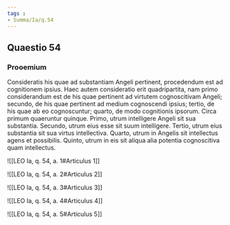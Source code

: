 ```yaml
---
tags : 
- Summa/Ia/q.54
---
```


## Quaestio 54

### Prooemium

Consideratis his quae ad substantiam Angeli pertinent, procedendum est ad cognitionem ipsius. Haec autem consideratio erit quadripartita, nam primo considerandum est de his quae pertinent ad virtutem cognoscitivam Angeli; secundo, de his quae pertinent ad medium cognoscendi ipsius; tertio, de his quae ab eo cognoscuntur; quarto, de modo cognitionis ipsorum. Circa primum quaeruntur quinque. Primo, utrum intelligere Angeli sit sua substantia. Secundo, utrum eius esse sit suum intelligere. Tertio, utrum eius substantia sit sua virtus intellectiva. Quarto, utrum in Angelis sit intellectus agens et possibilis. Quinto, utrum in eis sit aliqua alia potentia cognoscitiva quam intellectus.

![[LEO Ia, q. 54, a. 1#Articulus 1]]

![[LEO Ia, q. 54, a. 2#Articulus 2]]

![[LEO Ia, q. 54, a. 3#Articulus 3]]

![[LEO Ia, q. 54, a. 4#Articulus 4]]

![[LEO Ia, q. 54, a. 5#Articulus 5]]

